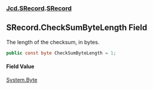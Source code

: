 ### [Jcd.SRecord](Jcd.SRecord.md 'Jcd.SRecord').[SRecord](Jcd.SRecord.SRecord.md 'Jcd.SRecord.SRecord')

## SRecord.CheckSumByteLength Field

The length of the checksum, in bytes.

```csharp
public const byte CheckSumByteLength = 1;
```

#### Field Value
[System.Byte](https://docs.microsoft.com/en-us/dotnet/api/System.Byte 'System.Byte')